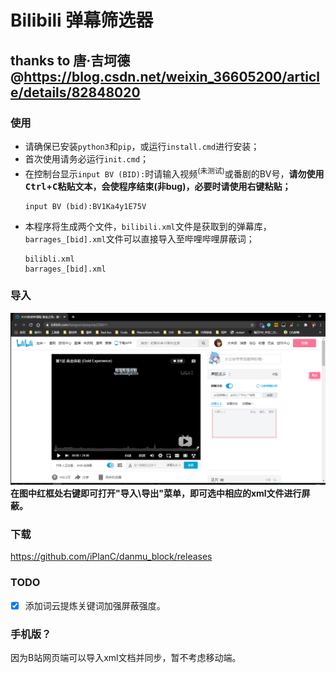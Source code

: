 <!--
 * @Author: PlanC
 * @Date: 2020-09-18 18:09:25
 * @LastEditTime: 2020-09-18 18:12:57
 * @FilePath: \danmu_block\README.md
-->
<!--
 * @Author: PlanC
 * @Date: 2020-08-31 13:54:22
 * @LastEditTime: 2020-09-18 15:53:55
 * @FilePath: \danmu_block\readme.md
-->

# Bilibili 弹幕筛选器
## thanks to 唐·吉坷德@https://blog.csdn.net/weixin_36605200/article/details/82848020

### 使用
- 请确保已安装`python3`和`pip`，或运行`install.cmd`进行安装；
- 首次使用请务必运行`init.cmd`；
- 在控制台显示`input BV (BID):`时请输入视频<sup>(未测试)</sup>或番剧的BV号，**请勿使用<kbd>Ctrl</kbd>+<kbd>C</kbd>粘贴文本，会使程序结束(非bug)，必要时请使用右键粘贴；**
    ```
    input BV (bid):BV1Ka4y1E75V
    ```
- 本程序将生成两个文件，`bilibili.xml`文件是获取到的弹幕库，`barrages_[bid].xml`文件可以直接导入至哔哩哔哩屏蔽词；
    ```
    bilibli.xml
    barrages_[bid].xml
    ```

### 导入
![image](howtouse.png)
**在图中红框处右键即可打开"导入\导出"菜单，即可选中相应的xml文件进行屏蔽。**

### 下载
https://github.com/iPlanC/danmu_block/releases

### TODO
- [x] 添加词云提炼关键词加强屏蔽强度。

### 手机版？
因为B站网页端可以导入xml文档并同步，暂不考虑移动端。
